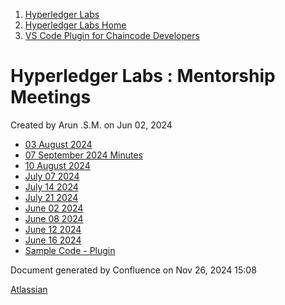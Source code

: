 1. [Hyperledger Labs](index.html)
2. [Hyperledger Labs Home](Hyperledger-Labs-Home_20283400.html)
3. [VS Code Plugin for Chaincode Developers](VS-Code-Plugin-for-Chaincode-Developers_20294626.html)

# Hyperledger Labs : Mentorship Meetings

Created by Arun .S.M. on Jun 02, 2024

- [03 August 2024](03-August-2024_20291367.html)
- [07 September 2024 Minutes](07-September-2024-Minutes_20291376.html)
- [10 August 2024](10-August-2024_20291372.html)
- [July 07 2024](July-07-2024_20291361.html)
- [July 14 2024](July-14-2024_20294773.html)
- [July 21 2024](July-21-2024_20294785.html)
- [June 02 2024](June-02-2024_20294628.html)
- [June 08 2024](June-08-2024_20291267.html)
- [June 12 2024](June-12-2024_20291269.html)
- [June 16 2024](June-16-2024_20294697.html)
- [Sample Code - Plugin](Sample-Code---Plugin_59802048.html)

Document generated by Confluence on Nov 26, 2024 15:08

[Atlassian](http://www.atlassian.com/)
